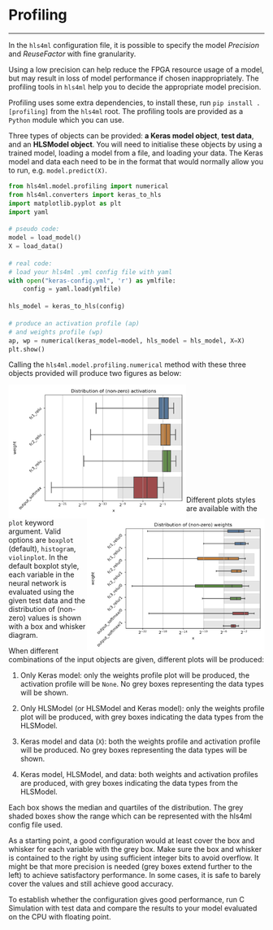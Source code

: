 # Profiling
-----

In the `hls4ml` configuration file, it is possible to specify the model *Precision* and *ReuseFactor* with fine granularity.

Using a low precision can help reduce the FPGA resource usage of a model, but may result in loss of model performance if chosen inappropriately. The profiling tools in `hls4ml` help you to decide the appropriate model precision.

Profiling uses some extra dependencies, to install these, run `pip install .[profiling]` from the `hls4ml` root. The profiling tools are provided as a `Python` module which you can use.

Three types of objects can be provided: **a Keras model object**, **test data**, and an **HLSModel object**.
You will need to initialise these objects by using a trained model, loading a model from a file, and loading your data. The Keras model and data each need to be in the format that would normally allow you to run, e.g. `model.predict(X)`.

```Python
from hls4ml.model.profiling import numerical
from hls4ml.converters import keras_to_hls
import matplotlib.pyplot as plt
import yaml

# pseudo code:
model = load_model()
X = load_data()

# real code:
# load your hls4ml .yml config file with yaml
with open("keras-config.yml", 'r') as ymlfile:
    config = yaml.load(ymlfile)

hls_model = keras_to_hls(config)

# produce an activation profile (ap)
# and weights profile (wp)
ap, wp = numerical(keras_model=model, hls_model = hls_model, X=X)
plt.show()
```

Calling the `hls4ml.model.profiling.numerical` method with these three objects provided will produce two figures as below:


<img src="img/activations.png" width=350 align=left>
<img src="img/weights.png" width=350 align=right>

<br/><br/><br/><br/><br/><br/><br/><br/><br/><br/><br/><br/>

Different plots styles are available with the `plot` keyword argument. Valid options are `boxplot` (default), `histogram`, `violinplot`. In the default boxplot style, each variable in the neural network is evaluated using the given test data and the distribution of (non-zero) values is shown with a box and whisker diagram.

When different combinations of the input objects are given, different plots will be produced:

1) Only Keras model: only the weights profile plot will be produced, the activation profile will be `None`. No grey boxes representing the data types will be shown.

2) Only HLSModel (or HLSModel and Keras model): only the weights profile plot will be produced, with grey boxes indicating the data types from the HLSModel. 

3) Keras model and data (`X`): both the weights profile and activation profile will be produced. No grey boxes representing the data types will be shown.

4) Keras model, HLSModel, and data: both weights and activation profiles are produced, with grey boxes indicating the data types from the HLSModel.

Each box shows the median and quartiles of the distribution. The grey shaded boxes show the range which can be represented with the hls4ml config file used.

As a starting point, a good configuration would at least cover the box and whisker for each variable with the grey box. Make sure the box and whisker is contained to the right by using sufficient integer bits to avoid overflow. It might be that more precision is needed (grey boxes extend further to the left) to achieve satisfactory performance. In some cases, it is safe to barely cover the values and still achieve good accuracy.

To establish whether the configuration gives good performance, run C Simulation with test data and compare the results to your model evaluated on the CPU with floating point.
